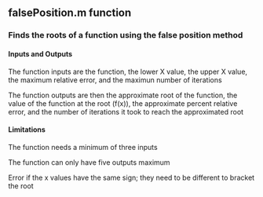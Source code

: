## falsePosition.m function
### Finds the roots of a function using the false position method
#### Inputs and Outputs
The function inputs are the function, the lower X value, the upper X value, the maximum relative error, and the maximun number of iterations

The function outputs are then the approximate root of the function, the value of the function at the root (f(x)), the approximate percent relative error, and the number of iterations it took to reach the approximated root 
#### Limitations
The function needs a minimum of three inputs

The function can only have five outputs maximum

Error if the x values have the same sign; they need to be different to bracket the root
